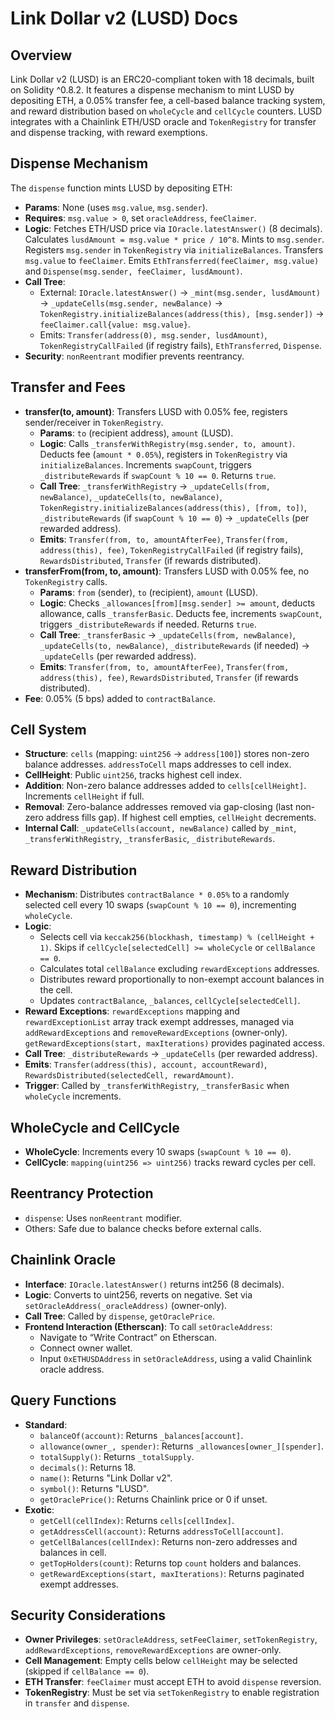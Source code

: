 # Link Dollar v2 (LUSD) Docs

## Overview
Link Dollar v2 (LUSD) is an ERC20-compliant token with 18 decimals, built on Solidity ^0.8.2. It features a dispense mechanism to mint LUSD by depositing ETH, a 0.05% transfer fee, a cell-based balance tracking system, and reward distribution based on `wholeCycle` and `cellCycle` counters. LUSD integrates with a Chainlink ETH/USD oracle and `TokenRegistry` for transfer and dispense tracking, with reward exemptions.

## Dispense Mechanism
The `dispense` function mints LUSD by depositing ETH:
- **Params**: None (uses `msg.value`, `msg.sender`).
- **Requires**: `msg.value > 0`, set `oracleAddress`, `feeClaimer`.
- **Logic**: Fetches ETH/USD price via `IOracle.latestAnswer()` (8 decimals). Calculates `lusdAmount = msg.value * price / 10^8`. Mints to `msg.sender`. Registers `msg.sender` in `TokenRegistry` via `initializeBalances`. Transfers `msg.value` to `feeClaimer`. Emits `EthTransferred(feeClaimer, msg.value)` and `Dispense(msg.sender, feeClaimer, lusdAmount)`.
- **Call Tree**:
  - External: `IOracle.latestAnswer()` → `_mint(msg.sender, lusdAmount)` → `_updateCells(msg.sender, newBalance)` → `TokenRegistry.initializeBalances(address(this), [msg.sender])` → `feeClaimer.call{value: msg.value}`.
  - Emits: `Transfer(address(0), msg.sender, lusdAmount)`, `TokenRegistryCallFailed` (if registry fails), `EthTransferred`, `Dispense`.
- **Security**: `nonReentrant` modifier prevents reentrancy.

## Transfer and Fees
- **transfer(to, amount)**: Transfers LUSD with 0.05% fee, registers sender/receiver in `TokenRegistry`.
  - **Params**: `to` (recipient address), `amount` (LUSD).
  - **Logic**: Calls `_transferWithRegistry(msg.sender, to, amount)`. Deducts fee (`amount * 0.05%`), registers in `TokenRegistry` via `initializeBalances`. Increments `swapCount`, triggers `_distributeRewards` if `swapCount % 10 == 0`. Returns `true`.
  - **Call Tree**: `_transferWithRegistry` → `_updateCells(from, newBalance)`, `_updateCells(to, newBalance)`, `TokenRegistry.initializeBalances(address(this), [from, to])`, `_distributeRewards` (if `swapCount % 10 == 0`) → `_updateCells` (per rewarded address).
  - **Emits**: `Transfer(from, to, amountAfterFee)`, `Transfer(from, address(this), fee)`, `TokenRegistryCallFailed` (if registry fails), `RewardsDistributed`, `Transfer` (if rewards distributed).
- **transferFrom(from, to, amount)**: Transfers LUSD with 0.05% fee, no `TokenRegistry` calls.
  - **Params**: `from` (sender), `to` (recipient), `amount` (LUSD).
  - **Logic**: Checks `_allowances[from][msg.sender] >= amount`, deducts allowance, calls `_transferBasic`. Deducts fee, increments `swapCount`, triggers `_distributeRewards` if needed. Returns `true`.
  - **Call Tree**: `_transferBasic` → `_updateCells(from, newBalance)`, `_updateCells(to, newBalance)`, `_distributeRewards` (if needed) → `_updateCells` (per rewarded address).
  - **Emits**: `Transfer(from, to, amountAfterFee)`, `Transfer(from, address(this), fee)`, `RewardsDistributed`, `Transfer` (if rewards distributed).
- **Fee**: 0.05% (5 bps) added to `contractBalance`.

## Cell System
- **Structure**: `cells` (mapping: `uint256` → `address[100]`) stores non-zero balance addresses. `addressToCell` maps addresses to cell index.
- **CellHeight**: Public `uint256`, tracks highest cell index.
- **Addition**: Non-zero balance addresses added to `cells[cellHeight]`. Increments `cellHeight` if full.
- **Removal**: Zero-balance addresses removed via gap-closing (last non-zero address fills gap). If highest cell empties, `cellHeight` decrements.
- **Internal Call**: `_updateCells(account, newBalance)` called by `_mint`, `_transferWithRegistry`, `_transferBasic`, `_distributeRewards`.

## Reward Distribution
- **Mechanism**: Distributes `contractBalance * 0.05%` to a randomly selected cell every 10 swaps (`swapCount % 10 == 0`), incrementing `wholeCycle`.
- **Logic**: 
  - Selects cell via `keccak256(blockhash, timestamp) % (cellHeight + 1)`. Skips if `cellCycle[selectedCell] >= wholeCycle` or `cellBalance == 0`.
  - Calculates total `cellBalance` excluding `rewardExceptions` addresses.
  - Distributes reward proportionally to non-exempt account balances in the cell.
  - Updates `contractBalance`, `_balances`, `cellCycle[selectedCell]`.
- **Reward Exceptions**: `rewardExceptions` mapping and `rewardExceptionList` array track exempt addresses, managed via `addRewardExceptions` and `removeRewardExceptions` (owner-only). `getRewardExceptions(start, maxIterations)` provides paginated access.
- **Call Tree**: `_distributeRewards` → `_updateCells` (per rewarded address).
- **Emits**: `Transfer(address(this), account, accountReward)`, `RewardsDistributed(selectedCell, rewardAmount)`.
- **Trigger**: Called by `_transferWithRegistry`, `_transferBasic` when `wholeCycle` increments.

## WholeCycle and CellCycle
- **WholeCycle**: Increments every 10 swaps (`swapCount % 10 == 0`).
- **CellCycle**: `mapping(uint256 => uint256)` tracks reward cycles per cell.

## Reentrancy Protection
- `dispense`: Uses `nonReentrant` modifier.
- Others: Safe due to balance checks before external calls.

## Chainlink Oracle
- **Interface**: `IOracle.latestAnswer()` returns int256 (8 decimals).
- **Logic**: Converts to uint256, reverts on negative. Set via `setOracleAddress(_oracleAddress)` (owner-only).
- **Call Tree**: Called by `dispense`, `getOraclePrice`.
- **Frontend Interaction (Etherscan)**: To call `setOracleAddress`:
  - Navigate to “Write Contract” on Etherscan.
  - Connect owner wallet.
  - Input `0xETHUSDAddress` in `setOracleAddress`, using a valid Chainlink oracle address.

## Query Functions
- **Standard**:
  - `balanceOf(account)`: Returns `_balances[account]`.
  - `allowance(owner_, spender)`: Returns `_allowances[owner_][spender]`.
  - `totalSupply()`: Returns `_totalSupply`.
  - `decimals()`: Returns 18.
  - `name()`: Returns "Link Dollar v2".
  - `symbol()`: Returns "LUSD".
  - `getOraclePrice()`: Returns Chainlink price or 0 if unset.
- **Exotic**:
  - `getCell(cellIndex)`: Returns `cells[cellIndex]`.
  - `getAddressCell(account)`: Returns `addressToCell[account]`.
  - `getCellBalances(cellIndex)`: Returns non-zero addresses and balances in cell.
  - `getTopHolders(count)`: Returns top `count` holders and balances.
  - `getRewardExceptions(start, maxIterations)`: Returns paginated exempt addresses.

## Security Considerations
- **Owner Privileges**: `setOracleAddress`, `setFeeClaimer`, `setTokenRegistry`, `addRewardExceptions`, `removeRewardExceptions` are owner-only.
- **Cell Management**: Empty cells below `cellHeight` may be selected (skipped if `cellBalance == 0`).
- **ETH Transfer**: `feeClaimer` must accept ETH to avoid `dispense` reversion.
- **TokenRegistry**: Must be set via `setTokenRegistry` to enable registration in `transfer` and `dispense`.
